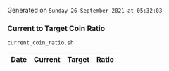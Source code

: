 Generated on `Sunday 26-September-2021 at 05:32:03`

### Current to Target Coin Ratio
`current_coin_ratio.sh`

Date|Current|Target|Ratio
---|---|---|---
